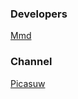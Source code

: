 ### Developers
[Mmd](https://telegram.me/Debug3r)
### Channel
[Picasuw](https://telegram.me/Picasuw)
